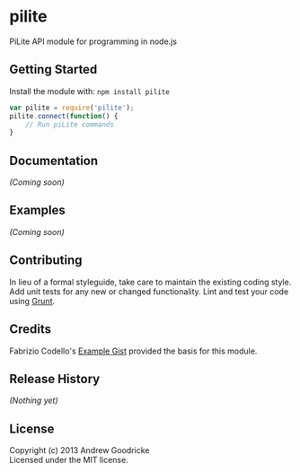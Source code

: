 # pilite

PiLite API module for programming in node.js

## Getting Started
Install the module with: `npm install pilite`

```javascript
var pilite = require('pilite');
pilite.connect(function() {
	// Run piLite commands
}
```

## Documentation
_(Coming soon)_

## Examples
_(Coming soon)_

## Contributing
In lieu of a formal styleguide, take care to maintain the existing coding style. Add unit tests for any new or changed functionality. Lint and test your code using [Grunt](http://gruntjs.com/).

## Credits
Fabrizio Codello's [Example Gist](https://gist.github.com/Fabryz/6189177) provided the basis for this module.

## Release History
_(Nothing yet)_

## License
Copyright (c) 2013 Andrew Goodricke  
Licensed under the MIT license.
